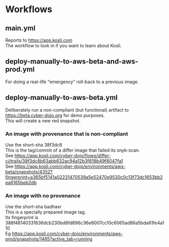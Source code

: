 
# Workflows 

## main.yml 
Reports to https://app.kosli.com  
The workflow to look in if you want to learn about Kosli.

## deploy-manually-to-aws-beta-and-aws-prod.yml 

For doing a real-life "emergency" roll-back to a previous image.

## deploy-manually-to-aws-beta.yml 

Deliberately run a non-compliant (but functional) artifact to https://beta.cyber-dojo.org for demo purposes.  
This will create a new red snapshot.

### An image with provenance that is non-compliant 
Use the short-sha 38f3dc8  
This is the tag/commit of a differ image that failed its snyk-scan.  
See https://app.kosli.com/cyber-dojo/flows/differ-ci/trails/38f3dc8b63abb632ac94a12b3f818b49f8047fa1  
See https://app.kosli.com/cyber-dojo/environments/aws-beta/snapshots/4352?fingerprint=a365bf5141a02231470539a5e52470e9530c0c13f73dc1653bb2ea6165beb2db  

### An image with no provenance
Use the short-sha badhaxr  
This is a specially prepared image tag.  
Its fingerprint is 388f48140331636dcb230bd8fd896c36e6007cc10c6065ad86a5bda61fe4a110  
Eg https://app.kosli.com/cyber-dojo/environments/aws-prod/snapshots/1465?active_tab=running  
